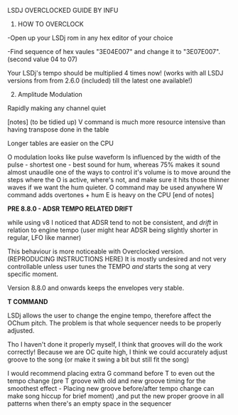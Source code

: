 LSDJ OVERCLOCKED GUIDE BY INFU

1. HOW TO OVERCLOCK

-Open up your LSDj rom in any hex editor of your choice

-Find sequence of hex vaules "3E04E007" and change it to "3E07E007". (second value 04 to 07)

Your LSDj's tempo should be multiplied 4 times now!
(works with all LSDJ versions from from 2.6.0 (included) till the latest one available!)

2. Amplitude Modulation

Rapidly making any channel quiet 

[notes] (to be tidied up)
V command is much more resource intensive than having transpose done in the table

Longer tables are easier on the CPU

O modulation looks like pulse waveform
Is influenced by the width of the pulse - shortest one - best sound for hum, whereas 75% makes it sound almost unaudile
one of the ways to control it's volume is to move around the steps where the O is active, where's not, and make sure it hits those thinner waves if we want the hum quieter.
O command may be used anywhere
W command adds overtones + hum
E is heavy on the CPU
[end of notes]

**PRE 8.8.0 - ADSR TEMPO RELATED DRIFT**

while using v8 I noticed that ADSR tend to not be consistent, and *drift* in relation to engine tempo (user might hear ADSR being slightly shorter in regular, LFO like manner)

This behaviour is more noticeable with Overclocked version.
(REPRODUCING INSTRUCTIONS HERE)
It is mostly undesired and not very controllable unless user tunes the TEMPO *and* starts the song at very specific moment.

Version 8.8.0 and onwards keeps the envelopes very stable.

**T COMMAND**

LSDj allows the user to change the engine tempo, therefore affect the OChum pitch. The problem is that whole sequencer needs to be properly adjusted.

Tho I haven't done it properly myself, I think that grooves will do the work correctly!
Because we are OC quite high, I think we could accurately adjust groove to the song (or make it swing a bit but still fit the song)

I would recommend placing extra G command before T to even out the tempo change (pre T groove with old and new groove timing for the smoothest effect - Placing new groove before/after tempo change can make song hiccup for brief moment) ,and put the new proper groove in all patterns when there's an empty space in the sequencer
